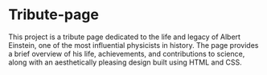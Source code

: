 # Tribute-page
This project is a tribute page dedicated to the life and legacy of Albert Einstein, one of the most influential physicists in history. The page provides a brief overview of his life, achievements, and contributions to science, along with an aesthetically pleasing design built using HTML and CSS.
